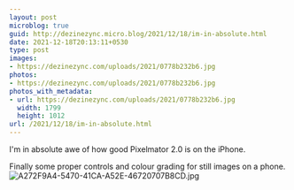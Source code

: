 ```yaml
---
layout: post
microblog: true
guid: http://dezinezync.micro.blog/2021/12/18/im-in-absolute.html
date: 2021-12-18T20:13:11+0530
type: post
images:
- https://dezinezync.com/uploads/2021/0778b232b6.jpg
photos:
- https://dezinezync.com/uploads/2021/0778b232b6.jpg
photos_with_metadata:
- url: https://dezinezync.com/uploads/2021/0778b232b6.jpg
  width: 1799
  height: 1012
url: /2021/12/18/im-in-absolute.html
---
```

I'm in absolute awe of how good Pixelmator 2.0 is on the iPhone. 

Finally some proper controls and colour grading for still images on a phone. 
![A272F9A4-5470-41CA-A52E-46720707B8CD.jpg](https://dezinezync.com/uploads/2021/0778b232b6.jpg)
